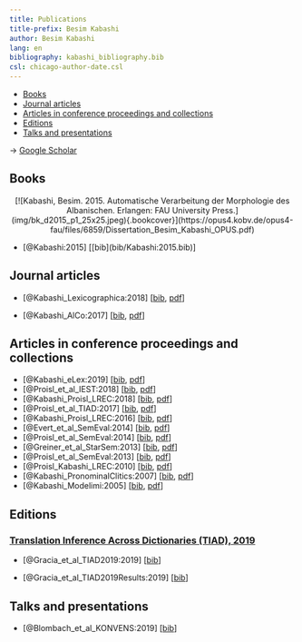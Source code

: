 ```yaml
---
title: Publications
title-prefix: Besim Kabashi
author: Besim Kabashi
lang: en
bibliography: kabashi_bibliography.bib
csl: chicago-author-date.csl
---
```



- [Books](#books)
- [Journal articles](#journal-articles)
- [Articles in conference proceedings and collections](#articles-in-conference-proceedings-and-collections)
- [Editions](#editions)
- [Talks and presentations](#talks-and-presentations)

-> [Google Scholar](https://scholar.google.com/citations?hl=en&user=8KqEl74AAAAJ)

   
## Books ##

<div class="cover" align="center">[![Kabashi, Besim. 2015. Automatische Verarbeitung der Morphologie des Albanischen. Erlangen: FAU University Press.](img/bk_d2015_p1_25x25.jpeg){.bookcover}](https://opus4.kobv.de/opus4-fau/files/6859/Dissertation_Besim_Kabashi_OPUS.pdf)</div>

- <div class="book"><div class="bibentry">[@Kabashi:2015] [[bib](bib/Kabashi:2015.bib)]</div>

## Journal articles ##

- [@Kabashi_Lexicographica:2018] [[bib](bib/Kabashi_Lexicographica:2018.bib), [pdf](pdf/Kabashi_Lexicographica_2018.pdf)]

- [@Kabashi_AlCo:2017] [[bib](bib/Kabashi_AlCo:2017.bib), [pdf](pdf/Kabashi_AlCo_2017.pdf)]


## Articles in conference proceedings and collections ##

<!-- Proisl et al. NSURL -->
- [@Kabashi_eLex:2019] [[bib](bib/Kabashi_eLex:2019.bib), [pdf](pdf/kabashi_2019_eLex.pdf)]
- [@Proisl_et_al_IEST:2018] [[bib](bib/Proisl_et_al_IEST:2018.bib), [pdf](pdf/proisl_et_al_2018_iest.pdf)]
- [@Kabashi_Proisl_LREC:2018] [[bib](bib/Kabashi_Proisl_LREC:2018.bib), [pdf](pdf/kabashi_proisl_2018_lrec.pdf)]
- [@Proisl_et_al_TIAD:2017] [[bib](bib/Proisl_et_al_TIAD:2017.bib), [pdf](pdf/proisl_et_al_2017_tiad.pdf)]
- [@Kabashi_Proisl_LREC:2016] [[bib](bib/Kabashi_Proisl_LREC:2016.bib), [pdf](pdf/kabashi_proisl_2016_lrec.pdf)]
- [@Evert_et_al_SemEval:2014] [[bib](bib/Evert_et_al_SemEval:2014.bib), [pdf](pdf/evert_et_al_2014_semeval.pdf)]
- [@Proisl_et_al_SemEval:2014] [[bib](bib/Proisl_et_al_SemEval:2014.bib), [pdf](pdf/proisl_et_al_2014_semeval.pdf)]
- [@Greiner_et_al_StarSem:2013] [[bib](bib/Greiner_et_al_StarSem:2013.bib), [pdf](pdf/greiner_et_al_2013_starsem.pdf)]
- [@Proisl_et_al_SemEval:2013] [[bib](bib/Proisl_et_al_SemEval:2013.bib), [pdf](pdf/proisl_et_al_2013_semeval.pdf)]
- [@Proisl_Kabashi_LREC:2010] [[bib](bib/Proisl_Kabashi_LREC:2010.bib), [pdf](pdf/proisl_kabashi_2010_lrec.pdf)]
- [@Kabashi_PronominalClitics:2007] [[bib](bib/Kabashi_PronominalClitics:2007.bib), [pdf](pdf/Kabashi_PronominalClitics_2007.pdf)]
- [@Kabashi_Modelimi:2005] [[bib](bib/Kabashi_Modelimi:2005.bib), [pdf](pdf/Kabashi_Modelimi_2005.pdf)]


## Editions ##

###  [Translation Inference Across Dictionaries (TIAD), 2019](http://ceur-ws.org/Vol-2493/)  ###

- [@Gracia_et_al_TIAD2019:2019] [[bib](bib/Gracia_et_al_TIAD2019:2019.bib)]

- [@Gracia_et_al_TIAD2019Results:2019] [[bib](bib/Gracia_et_al_TIAD2019Results:2019.bib)]


## Talks and presentations ##

<!-- Kabashi et al. APCLA -->
- [@Blombach_et_al_KONVENS:2019] [[bib](bib/Blombach_et_al_KONVENS:2019.bib)]



